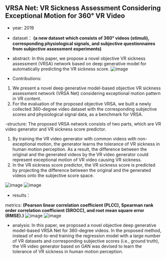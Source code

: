 ## VRSA Net: VR Sickness Assessment Considering Exceptional Motion for 360° VR Video

- year: 2019

- dataset：  **(a new dataset which consists of 360° videos (stimuli), corresponding physiological signals, and subjective questionnaires from subjective assessment experiments)**  

- abstract: In this paper, we propose a novel objective VR sickness assessment (VRSA) network based on deep generative model for automatically predicting the VR sickness score.
![image](https://github.com/VLISLAB/360-DL-Survey/blob/main/Images/VRSANetabstract.png)

- Contributions:
1) We present a novel deep generative model-based objective VR sickness assessment network (VRSA Net)
considering exceptional motion pattern in VR content.
2) For the evaluation of the proposed objective VRSA, we built a newly collected 360-degree video dataset with the corresponding subjective scores and physiological signal data, as a benchmark for VRSA.

-structure: The proposed VRSA network consists of two parts, which are VR video generator and VR sickness score predictor. 
1) By training the VR video generator with common videos with non-exceptional motion, the generator learns the tolerance of VR sickness in human motion perception. As a result, the difference between the original and the generated videos by the VR video generator could represent exceptional motion of VR video causing VR sickness. 
2) In the VR sickness score predictor, the VR sickness score is predicted by projecting the difference between the original and the generated videos onto the subjective score space.

![image](https://github.com/VLISLAB/360-DL-Survey/blob/main/Images/VRSANetstructure.png)
![image](https://github.com/VLISLAB/360-DL-Survey/blob/main/Images/VRSANetstructure1.png)
- results：

metrics: **(Pearson linear correlation coefficient (PLCC), Spearman rank order correlation coefficient (SROCC), and root mean square error (RMSE).)**
![image](https://github.com/VLISLAB/360-DL-Survey/blob/main/Images/VRSANetdataset.png)
![image](https://github.com/VLISLAB/360-DL-Survey/blob/main/Images/VRSANetresult.png)

- analysis:  In this paper, we proposed a novel objective deep generative model-based VRSA Net for 360-degree videos. In the proposed method, instead of end-to-end training the regression model with a large number of VR datasets and corresponding subjective scores (i.e., ground truth), the VR video generator based on GAN was devised to learn the tolerance of VR sickness in human motion perception.
